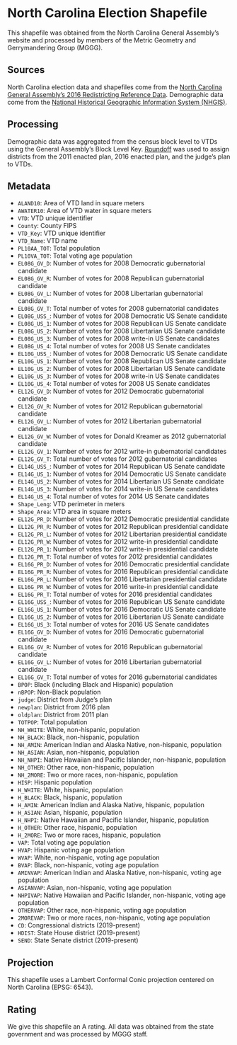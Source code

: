 # North Carolina Election Shapefile
This shapefile was obtained from the North Carolina General Assembly’s website and processed by members of the Metric Geometry and Gerrymandering Group (MGGG). 

## Sources
North Carolina election data and shapefiles come from the [North Carolina General Assembly’s 2016 Redistricting Reference Data](https://www.ncleg.gov/RnR/Redistricting/BaseData2016). Demographic data come from the [National Historical Geographic Information System (NHGIS)](https://www.nhgis.org).

## Processing
Demographic data was aggregated from the census block level to VTDs using the General Assembly’s Block Level Key. [Roundoff](https://github.com/gerrymandr/Preprocessing) was used to assign districts from the 2011 enacted plan, 2016 enacted plan, and the judge’s plan to VTDs.

## Metadata
* `ALAND10`: Area of VTD land in square meters
* `AWATER10`: Area of VTD water in square meters
* `VTD`: VTD unique identifier
* `County`: County FIPS
* `VTD_Key`: VTD unique identifier
* `VTD_Name`: VTD name
* `PL10AA_TOT`: Total population
* `PL10VA_TOT`: Total voting age population
* `EL08G_GV_D`: Number of votes for 2008 Democratic gubernatorial candidate
* `EL08G_GV_R`: Number of votes for 2008 Republican gubernatorial candidate
* `EL08G_GV_L`: Number of votes for 2008 Libertarian gubernatorial candidate
* `EL08G_GV_T`: Total number of votes for 2008 gubernatorial candidates
* `EL08G_USS_`: Number of votes for 2008 Democratic US Senate candidate
* `EL08G_US_1`: Number of votes for 2008 Republican US Senate candidate
* `EL08G_US_2`: Number of votes for 2008 Libertarian US Senate candidate
* `EL08G_US_3`: Number of votes for 2008 write-in US Senate candidates
* `EL08G_US_4`: Total number of votes for 2008 US Senate candidates
* `EL10G_USS_`: Number of votes for 2008 Democratic US Senate candidate
* `EL10G_US_1`: Number of votes for 2008 Republican US Senate candidate
* `EL10G_US_2`: Number of votes for 2008 Libertarian US Senate candidate
* `EL10G_US_3`: Number of votes for 2008 write-in US Senate candidates
* `EL10G_US_4`: Total number of votes for 2008 US Senate candidates
* `EL12G_GV_D`: Number of votes for 2012 Democratic gubernatorial candidate
* `EL12G_GV_R`: Number of votes for 2012 Republican gubernatorial candidate
* `EL12G_GV_L`: Number of votes for 2012 Libertarian gubernatorial candidate
* `EL12G_GV_W`: Number of votes for Donald Kreamer as 2012 gubernatorial candidate
* `EL12G_GV_1`: Number of votes for 2012 write-in gubernatorial candidates
* `EL12G_GV_T`: Total number of votes for 2012 gubernatorial candidates
* `EL14G_USS_`: Number of votes for 2014 Republican US Senate candidate
* `EL14G_US_1`: Number of votes for 2014 Democratic US Senate candidate
* `EL14G_US_2`: Number of votes for 2014 Libertarian US Senate candidate
* `EL14G_US_3`: Number of votes for 2014 write-in US Senate candidates
* `EL14G_US_4`: Total number of votes for 2014 US Senate candidates
* `Shape_Leng`: VTD perimeter in meters
* `Shape_Area`: VTD area in square meters
* `EL12G_PR_D`: Number of votes for 2012 Democratic presidential candidate
* `EL12G_PR_R`: Number of votes for 2012 Republican presidential candidate
* `EL12G_PR_L`: Number of votes for 2012 Libertarian presidential candidate
* `EL12G_PR_W`: Number of votes for 2012 write-in presidential candidate
* `EL12G_PR_1`: Number of votes for 2012 write-in presidential candidate
* `EL12G_PR_T`: Total number of votes for 2012 presidential candidates
* `EL16G_PR_D`: Number of votes for 2016 Democratic presidential candidate
* `EL16G_PR_R`: Number of votes for 2016 Republican presidential candidate
* `EL16G_PR_L`: Number of votes for 2016 Libertarian presidential candidate
* `EL16G_PR_W`: Number of votes for 2016 write-in presidential candidate
* `EL16G_PR_T`:  Total number of votes for 2016 presidential candidates
* `EL16G_USS_`: Number of votes for 2016 Republican US Senate candidate
* `EL16G_US_1`: Number of votes for 2016 Democratic US Senate candidate
* `EL16G_US_2`: Number of votes for 2016 Libertarian US Senate candidate
* `EL16G_US_3`: Total number of votes for 2016 US Senate candidates
* `EL16G_GV_D`: Number of votes for 2016 Democratic gubernatorial candidate
* `EL16G_GV_R`: Number of votes for 2016 Republican gubernatorial candidate
* `EL16G_GV_L`: Number of votes for 2016 Libertarian gubernatorial candidate
* `EL16G_GV_T`: Total number of votes for 2016 gubernatorial candidates
* `BPOP`: Black (including Black and Hispanic) population
* `nBPOP`: Non-Black population
* `judge`: District from Judge’s plan
* `newplan`: District from 2016 plan
* `oldplan`: District from 2011 plan
* `TOTPOP`: Total population 
* `NH_WHITE`: White, non-hispanic, population
* `NH_BLACK`: Black, non-hispanic, population
* `NH_AMIN`: American Indian and Alaska Native, non-hispanic, population
* `NH_ASIAN`: Asian, non-hispanic, population
* `NH_NHPI`: Native Hawaiian and Pacific Islander, non-hispanic, population
* `NH_OTHER`: Other race, non-hispanic, population
* `NH_2MORE`: Two or more races, non-hispanic, population
* `HISP`: Hispanic population
* `H_WHITE`: White, hispanic, population
* `H_BLACK`: Black, hispanic, population
* `H_AMIN`: American Indian and Alaska Native, hispanic, population
* `H_ASIAN`: Asian, hispanic, population
* `H_NHPI`: Native Hawaiian and Pacific Islander, hispanic, population
* `H_OTHER`: Other race, hispanic, population
* `H_2MORE`: Two or more races, hispanic, population
* `VAP`: Total voting age population
* `HVAP`: Hispanic voting age population
* `WVAP`: White, non-hispanic, voting age population
* `BVAP`: Black, non-hispanic, voting age population
* `AMINVAP`: American Indian and Alaska Native, non-hispanic, voting age population
* `ASIANVAP`: Asian, non-hispanic, voting age population
* `NHPIVAP`: Native Hawaiian and Pacific Islander, non-hispanic, voting age population
* `OTHERVAP`: Other race, non-hispanic, voting age population
* `2MOREVAP`: Two or more races, non-hispanic, voting age population
* `CD`: Congressional districts (2019-present)
* `HDIST`: State House district (2019-present)
* `SEND`: State Senate district (2019-present)

## Projection
This shapefile uses a Lambert Conformal Conic projection centered on North Carolina (EPSG: 6543).

## Rating
We give this shapefile an A rating. All data was obtained from the state government and was processed by MGGG staff.
